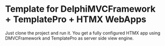 # Template for DelphiMVCFramework + TemplatePro + HTMX WebApps

Just clone the project and run it. You get a fully configured HTMX app using DMVCFramework and TemplatePro as server side view engine.
